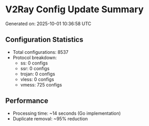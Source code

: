 # V2Ray Config Update Summary
Generated on: 2025-10-01 10:36:58 UTC

## Configuration Statistics
- Total configurations: 8537
- Protocol breakdown:
  - ss: 0 configs
  - ssr: 0 configs
  - trojan: 0 configs
  - vless: 0 configs
  - vmess: 725 configs

## Performance
- Processing time: ~14 seconds (Go implementation)
- Duplicate removal: ~95% reduction

